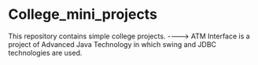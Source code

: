 # College_mini_projects
This repository contains simple college projects.
---->   ATM Interface is a project of Advanced Java Technology in which swing and JDBC technologies are used.
